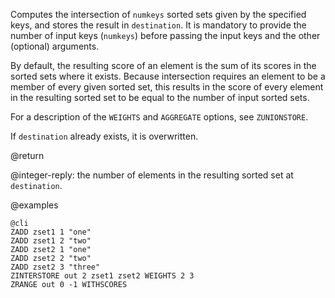 Computes the intersection of `numkeys` sorted sets given by the specified keys,
and stores the result in `destination`. It is mandatory to provide the number
of input keys (`numkeys`) before passing the input keys and the other
(optional) arguments.

By default, the resulting score of an element is the sum of its scores in the
sorted sets where it exists. Because intersection requires an element
to be a member of every given sorted set, this results in the score of every
element in the resulting sorted set to be equal to the number of input sorted sets.

For a description of the `WEIGHTS` and `AGGREGATE` options, see `ZUNIONSTORE`.

If `destination` already exists, it is overwritten.

@return

@integer-reply: the number of elements in the resulting sorted set at
`destination`.

@examples

    @cli
    ZADD zset1 1 "one"
    ZADD zset1 2 "two"
    ZADD zset2 1 "one"
    ZADD zset2 2 "two"
    ZADD zset2 3 "three"
    ZINTERSTORE out 2 zset1 zset2 WEIGHTS 2 3
    ZRANGE out 0 -1 WITHSCORES


